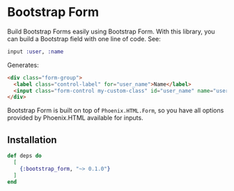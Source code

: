 # Bootstrap Form

Build Bootstrap Forms easily using Bootstrap Form. With this library, you can build a Bootstrap 
field with one line of code. See:

```Elixir
input :user, :name
```

Generates:

```HTML
<div class="form-group">
  <label class="control-label" for="user_name">Name</label>
  <input class="form-control my-custom-class" id="user_name" name="user[name]" type="text">
</div>
```

Bootstrap Form is built on top of `Phoenix.HTML.Form`, so you have all options provided by 
Phoenix.HTML available for inputs.

## Installation

```elixir
def deps do
  [
    {:bootstrap_form, "~> 0.1.0"}
  ]
end
```
